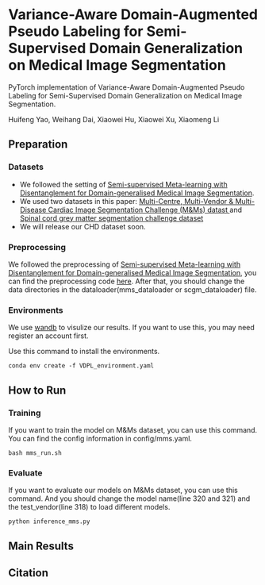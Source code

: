 # Variance-Aware Domain-Augmented Pseudo Labeling for Semi-Supervised Domain Generalization on Medical Image Segmentation
PyTorch implementation of Variance-Aware Domain-Augmented Pseudo Labeling for Semi-Supervised Domain Generalization on Medical Image Segmentation.

Huifeng Yao, Weihang Dai, Xiaowei Hu, Xiaowei Xu, Xiaomeng Li

<!-- Architecture:
- configs (config file)
- inference_mms.py(inference file for M&Ms dataset)
- inference_scgm.py(inference file for SCGM dataset)
- mms_dataloader.py(dataloader for M&Ms dataset)
- scgm_dataloader.py(dataloader for SCGM dataset)
- mms_train.py(train file for M&Ms dataset)
- scgm_train.py(train file for SCGM dataset) -->

## Preparation
### Datasets

* We followed the setting of [Semi-supervised Meta-learning with Disentanglement for Domain-generalised Medical Image Segmentation](https://arxiv.org/abs/2106.13292).
* We used two datasets in this paper: [Multi-Centre, Multi-Vendor & Multi-Disease Cardiac Image Segmentation Challenge (M&Ms) datast ](https://www.ub.edu/mnms/) and [Spinal cord grey matter segmentation challenge dataset](http://niftyweb.cs.ucl.ac.uk/challenge/index.php)
* We will release our CHD dataset soon. 
### Preprocessing

We followed the preprocessing of [Semi-supervised Meta-learning with Disentanglement for Domain-generalised Medical Image Segmentation](https://arxiv.org/abs/2106.13292), you can find the preprocessing code [here](https://github.com/xxxliu95/DGNet).
After that, you should change the data directories in the dataloader(mms_dataloader or scgm_dataloader) file.

### Environments
We use [wandb](https://wandb.ai/site) to visulize our results. If you want to use this, you may need register an account first.

Use this command to install the environments.
```
conda env create -f VDPL_environment.yaml
```
## How to Run

### Training
If you want to train the model on M&Ms dataset, you can use this command. You can find the config information in config/mms.yaml.
```
bash mms_run.sh
```

### Evaluate
If you want to evaluate our models on M&Ms dataset, you can use this command. And you should change the model name(line 320 and 321) and the test_vendor(line 318) to load different models.
```
python inference_mms.py
```


## Main Results

## Citation
